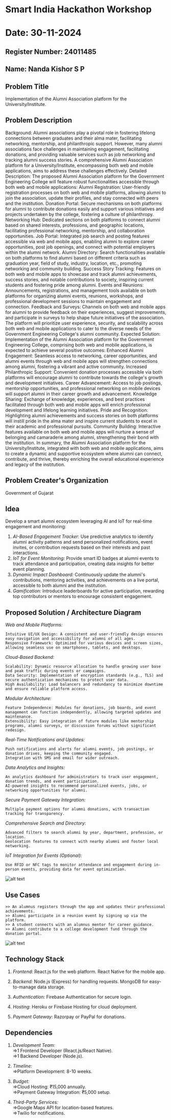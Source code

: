 # Smart India Hackathon Workshop
# Date: 30-11-2024
## Register Number: 24011485
## Name: Nanda Kishor S P
## Problem Title
Implementation of the Alumni Association platform for the University/Institute.
## Problem Description
Background: Alumni associations play a pivotal role in fostering lifelong connections between graduates and their alma mater, facilitating networking, mentorship, and philanthropic support. However, many alumni associations face challenges in maintaining engagement, facilitating donations, and providing valuable services such as job networking and tracking alumni success stories. A comprehensive Alumni Association platform for a University/Institute, encompassing both web and mobile applications, aims to address these challenges effectively. Detailed Description: The proposed Alumni Association platform for the Government Engineering College will feature robust functionalities accessible through both web and mobile applications: Alumni Registration: User-friendly registration processes on both web and mobile platforms, allowing alumni to join the association, update their profiles, and stay connected with peers and the institution. Donation Portal: Secure mechanisms on both platforms for alumni to contribute donations easily and support various initiatives and projects undertaken by the college, fostering a culture of philanthropy. Networking Hub: Dedicated sections on both platforms to connect alumni based on shared interests, professions, and geographic locations, facilitating professional networking, mentorship, and collaboration opportunities. Job Portal: Integrated job search and posting features accessible via web and mobile apps, enabling alumni to explore career opportunities, post job openings, and connect with potential employers within the alumni network. Alumni Directory: Search functionalities available on both platforms to find alumni based on different criteria such as graduation year, field of study, industry, location, etc., promoting networking and community building. Success Story Tracking: Features on both web and mobile apps to showcase and track alumni achievements, success stories, and notable contributions to society, inspiring current students and fostering pride among alumni. Events and Reunions: Announcements, registrations, and management tools available on both platforms for organizing alumni events, reunions, workshops, and professional development sessions to maintain engagement and connection. Feedback and Surveys: Channels on both web and mobile apps for alumni to provide feedback on their experiences, suggest improvements, and participate in surveys to help shape future initiatives of the association. The platform will prioritize user experience, security, and scalability across both web and mobile applications to cater to the diverse needs of the Government Engineering College's alumni community. Expected Solution: Implementation of the Alumni Association platform for the Government Engineering College, comprising both web and mobile applications, is expected to achieve several positive outcomes: Enhanced Alumni Engagement: Seamless access to networking, career opportunities, and alumni events through web and mobile apps will strengthen connections among alumni, fostering a vibrant and active community. Increased Philanthropic Support: Convenient donation processes accessible via both platforms will encourage alumni to contribute towards the college's growth and development initiatives. Career Advancement: Access to job postings, mentorship opportunities, and professional networking on mobile devices will support alumni in their career growth and advancement. Knowledge Sharing: Exchange of knowledge, experiences, and best practices facilitated through both web and mobile apps will enrich professional development and lifelong learning initiatives. Pride and Recognition: Highlighting alumni achievements and success stories on both platforms will instill pride in the alma mater and inspire current students to excel in their academic and professional pursuits. Community Building: Interactive features available on both web and mobile apps will nurture a sense of belonging and camaraderie among alumni, strengthening their bond with the institution. In summary, the Alumni Association platform for the University/Institute, integrated with both web and mobile applications, aims to create a dynamic and supportive ecosystem where alumni can connect, contribute, and thrive, thereby enriching the overall educational experience and legacy of the institution.
## Problem Creater's Organization
Government of Gujarat

## Idea

Develop a smart alumni ecosystem leveraging AI and IoT for real-time engagement and monitoring:

1. *AI-Based Engagement Tracker:* Use predictive analytics to identify alumni activity patterns and send personalized notifications, event invites, or contribution requests based on their interests and past interactions.
2. *IoT for Event Monitoring:* Provide smart ID badges at alumni events to track attendance and participation, creating data insights for better event planning.
3. *Dynamic Impact Dashboard:* Continuously update the alumni's contributions, mentoring activities, and achievements on a live portal, accessible to both alumni and the institution.
4. *Gamification:* Introduce leaderboards for active participation, rewarding top contributors or mentors to encourage consistent engagement.


## Proposed Solution / Architecture Diagram

*Web and Mobile Platforms:*

    Intuitive UI/UX Design: A consistent and user-friendly design ensures easy navigation and accessibility for alumni of all ages.
    Responsive Framework: Optimized for various devices and screen sizes, allowing seamless use on smartphones, tablets, and desktops.


*Cloud-Based Backend:*

    Scalability: Dynamic resource allocation to handle growing user base and peak traffic during events or campaigns.
    Data Security: Implementation of encryption standards (e.g., TLS) and secure authentication mechanisms to protect user data.
    High Availability: Load balancers and redundancy to minimize downtime and ensure reliable platform access.


*Modular Architecture:*

    Feature Independence: Modules for donations, job boards, and event management can function independently, allowing targeted updates and maintenance.
    Extensibility: Easy integration of future modules like mentorship programs, alumni surveys, or discussion forums without significant redesign.


*Real-Time Notifications and Updates:*

    Push notifications and alerts for alumni events, job postings, or donation drives, keeping the community engaged.
    Integration with SMS and email for wider outreach.


*Data Analytics and Insights:*

    An analytics dashboard for administrators to track user engagement, donation trends, and event participation.
    AI-powered insights to recommend personalized events, jobs, or networking opportunities for alumni.


*Secure Payment Gateway Integration:*

    Multiple payment options for alumni donations, with transaction tracking for transparency.


*Comprehensive Search and Directory:*

    Advanced filters to search alumni by year, department, profession, or location.
    Geolocation features to connect with nearby alumni and foster local networking.


*IoT Integration for Events (Optional):*

    Use RFID or NFC tags to monitor attendance and engagement during in-person events, providing data for event optimization.

![alt text](<Screenshot 2024-12-01 123104.png>)

## Use Cases

    >> An alumnus registers through the app and updates their professional achievements.
    >> Alumni participate in a reunion event by signing up via the platform.
    >> A student connects with an alumnus mentor for career guidance.
    >> Alumni contribute to a college development fund through the donation portal.

![alt text](<Screenshot 2024-12-01 130207.png>)

## Technology Stack

1. *Frontend:*
React.js for the web platform.
React Native for the mobile app.

2. *Backend:*
Node.js (Express) for handling requests.
MongoDB for easy-to-manage data storage.

3. *Authentication:*
Firebase Authentication for secure login.

4. *Hosting:*
Heroku or Firebase Hosting for cloud deployment.

5. *Payment Gateway:*
Razorpay or PayPal for donations.


## Dependencies

1. *Development Team:*
    <br>=>1 Frontend Developer (React.js/React Native).<br>
    =>1 Backend Developer (Node.js).

2. *Timeline:*
    <br>=>Platform Development: 8-10 weeks.

3. *Budget:*
    <br>=>Cloud Hosting: ₹15,000 annually.<br>
    =>Payment Gateway Integration: ₹5,000 setup.

4. *Third-Party Services:*
    <br>=>Google Maps API for location-based features.<br>
    =>Twilio for notifications.

